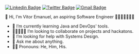 [![Linkedin Badge](https://img.shields.io/badge/-LinkedIn-blue?style=flat-square&logo=Linkedin&&target=_blanklogoColor=white&link=https://www.linkedin.com/in/vitoremanueldev/)](https://www.linkedin.com/in/vitoremanueldev/)
  [![Twitter Badge](https://img.shields.io/badge/-Twitter-1ca0f1?style=flat-square&labelColor=1ca0f1&target=_blank&logo=twitter&logoColor=white&link=https://twitter.com/vitoremanueldev)](https://twitter.com/vitoremanueldev)
  [![Gmail Badge](https://img.shields.io/badge/-Gmail-c14438?style=flat-square&logo=Gmail&logoColor=white&link=mailto:veslima3@gmail.com.br)](mailto:veslima3@gmail.com.br)


👋 Hi, I'm Vitor Emanuel, an aspiring Software Engineer 👨🏿‍💻🇧🇷🇸🇳

<!--
**VitorEmanuelDev/vitoremanueldev** is a ✨ _special_ ✨ repository because its `README.md` (this file) appears on your GitHub profile. -->

<!--- 🔭 I’m currently working at Ericsson Inovação as an intern. -->
- 🌱 I’m currently learning Java and DevOps' tools.
- 👩🏿‍🤝‍👩🏻 I’m looking to collaborate on projects and hackatons.
- 🤔 I’m looking for help with Systems Design.
- 💬 Ask me about anything.
- 🏳️‍🌈 Pronouns: He, Him, His.


  

